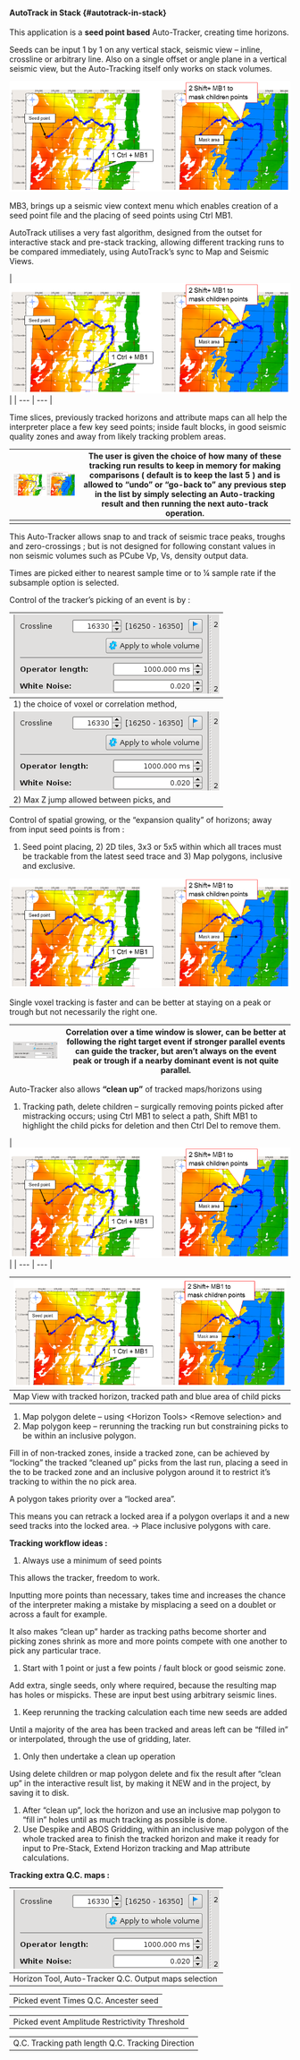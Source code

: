 #### AutoTrack in Stack {#autotrack-in-stack}

This application is a **seed point based** Auto-Tracker, creating time horizons.

Seeds can be input 1 by 1 on any vertical stack, seismic view – inline, crossline or arbitrary line. Also on a single offset or angle plane in a vertical seismic view, but the Auto-Tracking itself only works on stack volumes.

![](/assets/cusersjohanndesktopmanual-40-.png)

MB3, brings up a seismic view context menu which enables creation of a seed point file and the placing of seed points using Ctrl MB1\.

AutoTrack utilises a very fast algorithm, designed from the outset for interactive stack and pre-stack tracking, allowing different tracking runs to be compared immediately, using AutoTrack’s sync to Map and Seismic Views.

| ![](/assets/cusersjohanndesktopmanual-40-.png) |
| --- | --- |

Time slices, previously tracked horizons and attribute maps can all help the interpreter place a few key seed points; inside fault blocks, in good seismic quality zones and away from likely tracking problem areas.

| ![](/assets/cusersjohanndesktopmanual-40-.png) | The user is given the choice of how many of these tracking run results to keep in memory for making comparisons ( default is to keep the last 5 ) and is allowed to “undo” or “go-back to” any previous step in the list by simply selecting an Auto-tracking result and then running the next auto-track operation. |
| --- | --- |
|  |  |

This Auto-Tracker allows snap to and track of seismic trace peaks, troughs and zero-crossings ; but is not designed for following constant values in non seismic volumes such as PCube Vp, Vs, density output data.

Times are picked either to nearest sample time or to ¼ sample rate if the subsample option is selected.

Control of the tracker’s picking of an event is by :

| ![](/assets/cusersjohannappdatalocalmicro.png) |
| --- |
| 1) the choice of voxel or correlation method, |
| ![](/assets/cusersjohannappdatalocalmicro.png) |
| 2) Max Z jump allowed between picks, and |

Control of spatial growing, or the “expansion quality” of horizons; away from input seed points is from :

1.  Seed point placing, 2) 2D tiles, 3x3 or 5x5 within which all traces must be trackable from the latest seed trace and 3) Map polygons, inclusive and exclusive.

![](/assets/cusersjohanndesktopmanual-40-.png)

Single voxel tracking is faster and can be better at staying on a peak or trough but not necessarily the right one.

| ![](/assets/cusersjohannappdatalocalmicro.png) | Correlation over a time window is slower, can be better at following the right target event if stronger parallel events can guide the tracker, but aren’t always on the event peak or trough if a nearby dominant event is not quite parallel. |
| --- | --- |

Auto-Tracker also allows **“clean up”** of tracked maps/horizons using

1.  Tracking path, delete children – surgically removing points picked after mistracking occurs; using Ctrl MB1 to select a path, Shift MB1 to highlight the child picks for deletion and then Ctrl Del to remove them.

| ![](/assets/cusersjohanndesktopmanual-40-.png) |
| --- | --- |

| ![](/assets/cusersjohanndesktopmanual-40-.png) |
| --- |
| Map View with tracked horizon, tracked path and blue area of child picks |

1.  Map polygon delete – using &lt;Horizon Tools&gt; &lt;Remove selection&gt; and
2.  Map polygon keep – rerunning the tracking run but constraining picks to be within an inclusive polygon.

Fill in of non-tracked zones, inside a tracked zone, can be achieved by “locking” the tracked “cleaned up” picks from the last run, placing a seed in the to be tracked zone and an inclusive polygon around it to restrict it’s tracking to within the no pick area.

A polygon takes priority over a “locked area”.

This means you can retrack a locked area if a polygon overlaps it and a new seed tracks into the locked area. → Place inclusive polygons with care.

**Tracking workflow ideas :**

1.  Always use a minimum of seed points

This allows the tracker, freedom to work.

Inputting more points than necessary, takes time and increases the chance of the interpreter making a mistake by misplacing a seed on a doublet or across a fault for example.

It also makes “clean up” harder as tracking paths become shorter and picking zones shrink as more and more points compete with one another to pick any particular trace.

1.  Start with 1 point or just a few points / fault block or good seismic zone.

Add extra, single seeds, only where required, because the resulting map has holes or mispicks. These are input best using arbitrary seismic lines.

1.  Keep rerunning the tracking calculation each time new seeds are added

Until a majority of the area has been tracked and areas left can be “filled in” or interpolated, through the use of gridding, later.

1.  Only then undertake a clean up operation

Using delete children or map polygon delete and fix the result after “clean up” in the interactive result list, by making it NEW and in the project, by saving it to disk.

1.  After “clean up”, lock the horizon and use an inclusive map polygon to “fill in” holes until as much tracking as possible is done.
2.  Use Despike and ABOS Gridding, within an inclusive map polygon of the whole tracked area to finish the tracked horizon and make it ready for input to Pre-Stack, Extend Horizon tracking and Map attribute calculations.

**Tracking extra Q.C. maps :**

| ![](/assets/cusersjohannappdatalocalmicro.png) |
| --- |
| Horizon Tool, Auto-Tracker Q.C. Output maps selection |

|  |
| --- |
| Picked event Times Q.C. Ancester seed |

|  |
| --- |
| Picked event Amplitude Restrictivity Threshold |

|  |
| --- |
| Q.C. Tracking path length Q.C. Tracking Direction |
